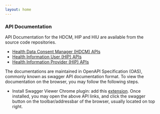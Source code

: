 ```yaml
---
layout: home
---
```


### API Documentation

API Documentation for the HDCM, HIP and HIU are available from the source code repositories. 

- [Health Data Consent Manager (HDCM) APIs](https://github.com/ProjectEKA/consent-manager/blob/master/src/main/resources/static/api.yaml)
- [Health Information User (HIP) APIs](https://github.com/ProjectEKA/health-information-user/blob/master/src/main/resources/static/swagger.yaml)
- [Health Information Provider (HIP) APIs](https://github.com/ProjectEKA/hip-service/blob/master/src/In.ProjectEKA.HipService/wwwroot/swagger.yaml)


The documentations are maintained in OpenAPI Specification (OAS), commonly known as swagger API documentation format. To view the documentation on the browser, you may follow the following steps. 
- Install Swagger Viewer Chrome plugin: add this [extension](https://chrome.google.com/webstore/detail/swagger-viewer/nfmkaonpdmaglhjjlggfhlndofdldfag). Once installed, you may open the above API links, and click the swagger button on the toolbar/addressbar of the browser, usually located on top right. 
